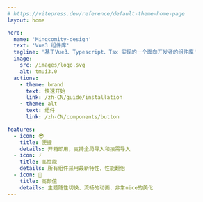```yaml
---
# https://vitepress.dev/reference/default-theme-home-page
layout: home

hero:
  name: 'Mingcomity-design'
  text: 'Vue3 组件库'
  tagline: '基于Vue3、Typescript、Tsx 实现的一个面向开发者的组件库'
  image:
    src: /images/logo.svg
    alt: tmui3.0
  actions:
    - theme: brand
      text: 快速开始
      link: /zh-CN/guide/installation
    - theme: alt
      text: 组件
      link: /zh-CN/components/button

features:
  - icon: 😎
    title: 便捷
    details: 开箱即用，支持全局导入和按需导入
  - icon: ⚡
    title: 高性能
    details: 所有组件采用最新特性，性能翻倍
  - icon: 🌸
    title: 高颜值
    details: 主题随性切换、流畅的动画、非常nice的美化
---
```

